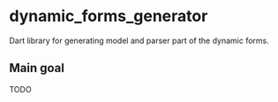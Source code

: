 # dynamic_forms_generator

Dart library for generating model and parser part of the dynamic forms.

## Main goal
 
TODO